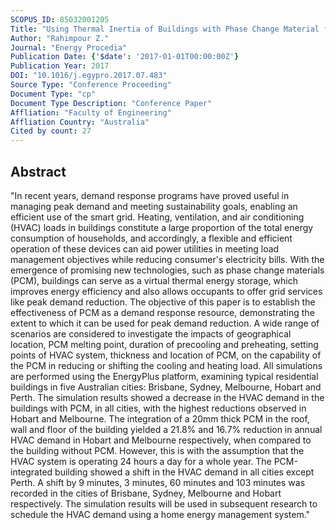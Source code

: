 ```yaml
---
SCOPUS_ID: 85032001205
Title: "Using Thermal Inertia of Buildings with Phase Change Material for Demand Response"
Author: "Rahimpour Z."
Journal: "Energy Procedia"
Publication Date: {'$date': '2017-01-01T00:00:00Z'}
Publication Year: 2017
DOI: "10.1016/j.egypro.2017.07.483"
Source Type: "Conference Proceeding"
Document Type: "cp"
Document Type Description: "Conference Paper"
Affliation: "Faculty of Engineering"
Affliation Country: "Australia"
Cited by count: 27
---
```


## Abstract
"In recent years, demand response programs have proved useful in managing peak demand and meeting sustainability goals, enabling an efficient use of the smart grid. Heating, ventilation, and air conditioning (HVAC) loads in buildings constitute a large proportion of the total energy consumption of households, and accordingly, a flexible and efficient operation of these devices can aid power utilities in meeting load management objectives while reducing consumer's electricity bills. With the emergence of promising new technologies, such as phase change materials (PCM), buildings can serve as a virtual thermal energy storage, which improves energy efficiency and also allows occupants to offer grid services like peak demand reduction. The objective of this paper is to establish the effectiveness of PCM as a demand response resource, demonstrating the extent to which it can be used for peak demand reduction. A wide range of scenarios are considered to investigate the impacts of geographical location, PCM melting point, duration of precooling and preheating, setting points of HVAC system, thickness and location of PCM, on the capability of the PCM in reducing or shifting the cooling and heating load. All simulations are performed using the EnergyPlus platform, examining typical residential buildings in five Australian cities: Brisbane, Sydney, Melbourne, Hobart and Perth. The simulation results showed a decrease in the HVAC demand in the buildings with PCM, in all cities, with the highest reductions observed in Hobart and Melbourne. The integration of a 20mm thick PCM in the roof, wall and floor of the building yielded a 21.8% and 16.7% reduction in annual HVAC demand in Hobart and Melbourne respectively, when compared to the building without PCM. However, this is with the assumption that the HVAC system is operating 24 hours a day for a whole year. The PCM-integrated building showed a shift in the HVAC demand in all cities except Perth. A shift by 9 minutes, 3 minutes, 60 minutes and 103 minutes was recorded in the cities of Brisbane, Sydney, Melbourne and Hobart respectively. The simulation results will be used in subsequent research to schedule the HVAC demand using a home energy management system."
